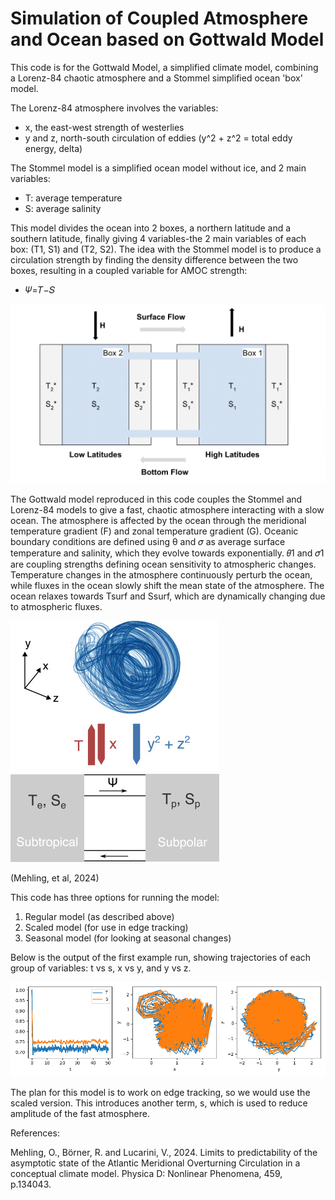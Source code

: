 # Simulation of Coupled Atmosphere and Ocean based on Gottwald Model

This code is for the Gottwald Model, a simplified climate model, combining a Lorenz-84 chaotic atmosphere and a Stommel simplified ocean 'box' model.

The Lorenz-84 atmosphere involves the variables: 
- x, the east-west strength of westerlies
- y and z, north-south circulation of eddies (y^2 + z^2 = total eddy energy, delta)

The Stommel model is a simplified ocean model without ice, and 2 main variables: 
- T: average temperature
- S: average salinity

This model divides the ocean into 2 boxes, a northern latitude and a southern latitude, finally giving 4 variables-the 2 main variables of each box: (T1, S1) and (T2, S2). The idea with the Stommel model is to produce a circulation strength by finding the density difference between the two boxes, resulting in a coupled variable for AMOC strength:
- 𝛹=𝑇−𝑆

<p>
  <img src="https://github.com/amethystaurora-robo/simulation_practice/blob/main/proxy-image.png" width="700">
</p>

The Gottwald model reproduced in this code couples the Stommel and Lorenz-84 models to give a fast, chaotic atmosphere interacting with a slow ocean. The atmosphere is affected by the ocean through the meridional temperature gradient (F) and zonal temperature gradient (G). Oceanic boundary conditions are defined using θ and 𝜎 as average surface temperature and salinity, which they evolve towards exponentially. 𝜃1 and 𝜎1 are coupling strengths defining ocean sensitivity to atmospheric changes. Temperature changes in the atmosphere continuously perturb the ocean, while fluxes in the ocean slowly shift the mean state of the atmosphere. The ocean relaxes towards Tsurf and Ssurf, which are dynamically changing due to atmospheric fluxes.

<p>
  <img src="https://github.com/amethystaurora-robo/simulation_practice/blob/main/gottwald.jpg">
</p>
(Mehling, et al, 2024)
<p></p>
This code has three options for running the model:

1. Regular model (as described above)
2. Scaled model (for use in edge tracking)
3. Seasonal model (for looking at seasonal changes)

Below is the output of the first example run, showing trajectories of each group of variables: t vs s, x vs y, and y vs z.

<p>
  <img src="https://github.com/amethystaurora-robo/simulation_practice/blob/main/gottwald_noice.png">
</p>

The plan for this model is to work on edge tracking, so we would use the scaled version. This introduces another term, s, which is used to reduce amplitude of the fast atmosphere.

References:

Mehling, O., Börner, R. and Lucarini, V., 2024. Limits to predictability of the asymptotic state of the Atlantic Meridional Overturning Circulation in a conceptual climate model. Physica D: Nonlinear Phenomena, 459, p.134043.

